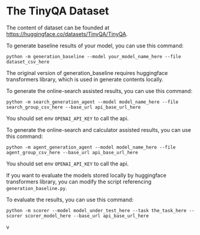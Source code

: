 # The TinyQA Dataset

The content of dataset can be founded at https://huggingface.co/datasets/TinyQA/TinyQA.

To generate baseline results of your model, you can use this command:
```commandline
python -m generation_baseline --model your_model_name_here --file dataset_csv_here
```
The original version of generation_baseline requires huggingface transformers library, which is used in generate contents locally.

To generate the online-search assisted results, you can use this command:
```commandline
python -m search_generation_agent --model model_name_here --file search_group_csv_here --base_url api_base_url_here
```

You should set env ```OPENAI_API_KEY``` to call the api.

To generate the online-search and calculator assisted results, you can use this command:
```commandline
python -m agent_generation_agent --model model_name_here --file agent_group_csv_here --base_url api_base_url_here
```

You should set env ```OPENAI_API_KEY``` to call the api.

If you want to evaluate the models stored locally by huggingface transformers library, you can modify the script referencing ```generation_baseline.py```.

To evaluate the results, you can use this command:
```commandline
python -m scorer --model model_under_test_here --task the_task_here --scorer scorer_model_here --base_url api_base_url_here
```
v